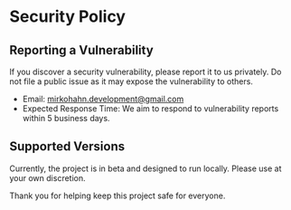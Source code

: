 # Security Policy

## Reporting a Vulnerability

If you discover a security vulnerability, please report it to us privately. Do not file a public issue as it may expose the vulnerability to others.

- Email: mirkohahn.development@gmail.com
- Expected Response Time: We aim to respond to vulnerability reports within 5 business days.

## Supported Versions

Currently, the project is in beta and designed to run locally. Please use at your own discretion.

Thank you for helping keep this project safe for everyone.
